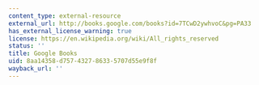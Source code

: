 ```yaml
---
content_type: external-resource
external_url: http://books.google.com/books?id=7TCwD2ywhvoC&pg=PA33
has_external_license_warning: true
license: https://en.wikipedia.org/wiki/All_rights_reserved
status: ''
title: Google Books
uid: 8aa14358-d757-4327-8633-5707d55e9f8f
wayback_url: ''
---
```

